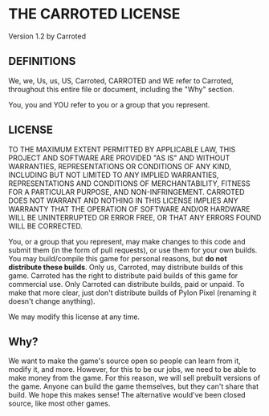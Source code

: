 # THE CARROTED LICENSE
Version 1.2 by Carroted

## DEFINITIONS
We, we, Us, us, US, Carroted, CARROTED and WE refer to Carroted, throughout this entire file or document, including the "Why" section.

You, you and YOU refer to you or a group that you represent.

## LICENSE
TO THE MAXIMUM EXTENT PERMITTED BY APPLICABLE LAW, THIS PROJECT AND SOFTWARE ARE PROVIDED "AS IS" AND WITHOUT WARRANTIES, REPRESENTATIONS OR CONDITIONS OF ANY KIND, INCLUDING BUT NOT LIMITED TO ANY IMPLIED WARRANTIES, REPRESENTATIONS AND CONDITIONS OF MERCHANTABILITY, FITNESS FOR A PARTICULAR PURPOSE, AND NON-INFRINGEMENT. CARROTED DOES NOT WARRANT AND NOTHING IN THIS LICENSE IMPLIES ANY WARRANTY THAT THE OPERATION OF SOFTWARE AND/OR HARDWARE WILL BE UNINTERRUPTED OR ERROR FREE, OR THAT ANY ERRORS FOUND WILL BE CORRECTED.

You, or a group that you represent, may make changes to this code and submit them (in the form of pull requests), or use them for your own builds. You may build/compile this game for personal reasons, but **do not distribute these builds**. Only us, Carroted, may distribute builds of this game. Carroted has the right to distribute paid builds of this game for commercial use. Only Carroted can distribute builds, paid or unpaid.
To make that more clear, just don't distribute builds of Pylon Pixel (renaming it doesn't change anything).
    
We may modify this license at any time.

## Why?
We want to make the game's source open so people can learn from it, modify it, and more. However, for this to be our jobs, we need to be able to make money from the game. For this reason, we will sell prebuilt versions of the game. Anyone can build the game themselves, but they can't share that build. We hope this makes sense! The alternative would've been closed source, like most other games.
